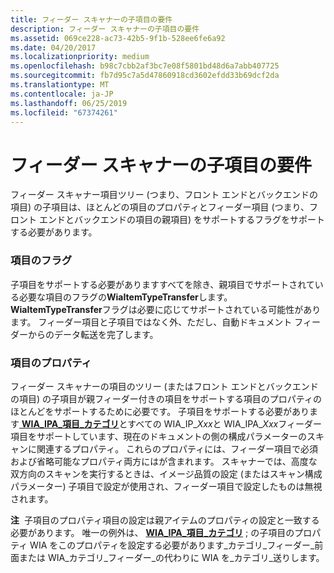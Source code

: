```yaml
---
title: フィーダー スキャナーの子項目の要件
description: フィーダー スキャナーの子項目の要件
ms.assetid: 069ce228-ac73-42b5-9f1b-528ee6fe6a92
ms.date: 04/20/2017
ms.localizationpriority: medium
ms.openlocfilehash: b98c7cbb2af3bc7e08f5801bd48d6a7abb407725
ms.sourcegitcommit: fb7d95c7a5d47860918cd3602efdd33b69dcf2da
ms.translationtype: MT
ms.contentlocale: ja-JP
ms.lasthandoff: 06/25/2019
ms.locfileid: "67374261"
---
```

# <a name="requirements-for-feeder-scanners-child-items"></a>フィーダー スキャナーの子項目の要件


フィーダー スキャナー項目ツリー (つまり、フロント エンドとバックエンドの項目) の子項目は、ほとんどの項目のプロパティとフィーダー項目 (つまり、フロント エンドとバックエンドの項目の親項目) をサポートするフラグをサポートする必要があります。

### <a name="item-flags"></a>項目のフラグ

子項目をサポートする必要がありますすべてを除き、親項目でサポートされている必要な項目のフラグの**WiaItemTypeTransfer**します。 **WiaItemTypeTransfer**フラグは必要に応じてサポートされている可能性があります。 フィーダー項目と子項目ではなく外、ただし、自動ドキュメント フィーダーからのデータ転送を完了します。

### <a name="item-properties"></a>項目のプロパティ

フィーダー スキャナーの項目のツリー (またはフロント エンドとバックエンドの項目) の子項目が親フィーダー付きの項目をサポートする項目のプロパティのほとんどをサポートするために必要です。 子項目をサポートする必要があります[ **WIA\_IPA\_項目\_カテゴリ**](https://docs.microsoft.com/windows-hardware/drivers/image/wia-ipa-item-category)とすべての WIA\_IP\_*Xxx*と WIA\_IPA\_*Xxx*フィーダー項目をサポートしています、現在のドキュメントの側の構成パラメーターのスキャンに関連するプロパティ。 これらのプロパティには、フィーダー項目で必須および省略可能なプロパティ両方にはが含まれます。 スキャナーでは、高度な双方向のスキャンを実行するときは、イメージ品質の設定 (またはスキャン構成パラメーター) 子項目で設定が使用され、フィーダー項目で設定したものは無視されます。

**注**  子項目のプロパティ項目の設定は親アイテムのプロパティの設定と一致する必要があります。 唯一の例外は、 [ **WIA\_IPA\_項目\_カテゴリ**](https://docs.microsoft.com/windows-hardware/drivers/image/wia-ipa-item-category) ; の子項目のプロパティ WIA をこのプロパティを設定する必要があります\_カテゴリ\_フィーダー\_前面または WIA\_カテゴリ\_フィーダー\_の代わりに WIA を\_カテゴリ\_送りします。

 

 

 




